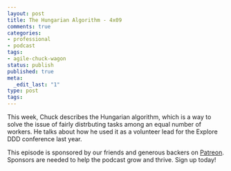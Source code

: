 ```yaml
---
layout: post
title: The Hungarian Algorithm - 4x09
comments: true
categories:
- professional
- podcast
tags:
- agile-chuck-wagon
status: publish
published: true
meta:
  _edit_last: "1"
type: post
tags:
---
```

<p>This week, Chuck describes the Hungarian algorithm, which is a way to solve the issue of fairly distrbuting tasks among an equal number of workers. He talks about how he used it as a volunteer lead for the Explore DDD conference last year.</p>
<p>This episode is sponsored by our friends and generous backers on <a href="https://www.patreon.com/agilechuckwagon">Patreon</a>. Sponsors are needed to help the podcast grow and thrive. Sign up today!</p>